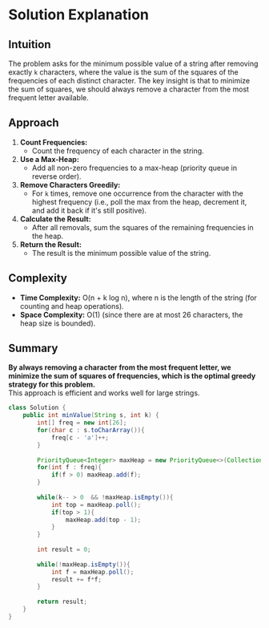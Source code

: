 # Solution Explanation

## Intuition
The problem asks for the minimum possible value of a string after removing exactly `k` characters, where the value is the sum of the squares of the frequencies of each distinct character. The key insight is that to minimize the sum of squares, we should always remove a character from the most frequent letter available.

## Approach
1. **Count Frequencies:**  
   - Count the frequency of each character in the string.
2. **Use a Max-Heap:**  
   - Add all non-zero frequencies to a max-heap (priority queue in reverse order).
3. **Remove Characters Greedily:**  
   - For `k` times, remove one occurrence from the character with the highest frequency (i.e., poll the max from the heap, decrement it, and add it back if it's still positive).
4. **Calculate the Result:**  
   - After all removals, sum the squares of the remaining frequencies in the heap.
5. **Return the Result:**  
   - The result is the minimum possible value of the string.

## Complexity
- **Time Complexity:** O(n + k log n), where n is the length of the string (for counting and heap operations).
- **Space Complexity:** O(1) (since there are at most 26 characters, the heap size is bounded).

## Summary
**By always removing a character from the most frequent letter, we minimize the sum of squares of frequencies, which is the optimal greedy strategy for this problem.**  
This approach is efficient and works well for large strings.

```java
class Solution {
    public int minValue(String s, int k) {
        int[] freq = new int[26];
        for(char c : s.toCharArray()){
            freq[c - 'a']++;
        }
        
        PriorityQueue<Integer> maxHeap = new PriorityQueue<>(Collections.reverseOrder());
        for(int f : freq){
            if(f > 0) maxHeap.add(f);
        }
        
        while(k-- > 0  && !maxHeap.isEmpty()){
            int top = maxHeap.poll();
            if(top > 1){
                maxHeap.add(top - 1);
            }
        }
        
        int result = 0;
        
        while(!maxHeap.isEmpty()){
            int f = maxHeap.poll();
            result += f*f;
        }
        
        return result;
    }
}

